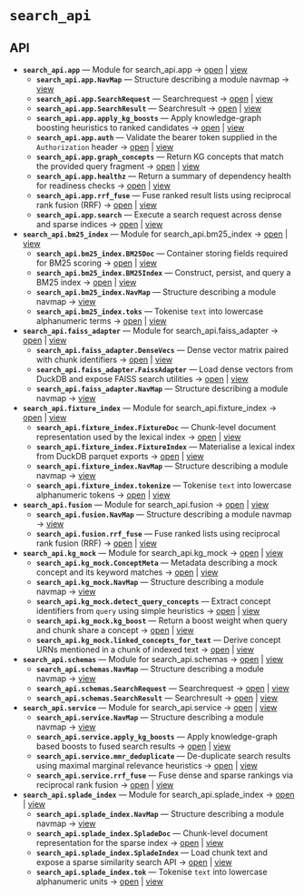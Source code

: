 # `search_api`

<!-- START doctoc generated TOC please keep comment here to allow auto update -->
<!-- END doctoc generated TOC please keep comment here to allow auto update -->

## API
- **`search_api.app`** — Module for search_api.app → [open](./app.py:1:1) | [view](https://github.com/paul-heyse/kgfoundry/blob/88ccab0c57ccecf30fc5b8829a70ebdc05634b35/src/search_api/app.py#L1)
  - **`search_api.app.NavMap`** — Structure describing a module navmap → [view](https://github.com/paul-heyse/kgfoundry/blob/88ccab0c57ccecf30fc5b8829a70ebdc05634b35/src/kgfoundry_common/navmap_types.py#L38-L51)
  - **`search_api.app.SearchRequest`** — Searchrequest → [open](./schemas.py:34:1) | [view](https://github.com/paul-heyse/kgfoundry/blob/88ccab0c57ccecf30fc5b8829a70ebdc05634b35/src/search_api/schemas.py#L34-L40)
  - **`search_api.app.SearchResult`** — Searchresult → [open](./schemas.py:44:1) | [view](https://github.com/paul-heyse/kgfoundry/blob/88ccab0c57ccecf30fc5b8829a70ebdc05634b35/src/search_api/schemas.py#L44-L54)
  - **`search_api.app.apply_kg_boosts`** — Apply knowledge-graph boosting heuristics to ranked candidates → [open](./app.py:184:1) | [view](https://github.com/paul-heyse/kgfoundry/blob/88ccab0c57ccecf30fc5b8829a70ebdc05634b35/src/search_api/app.py#L184-L224)
  - **`search_api.app.auth`** — Validate the bearer token supplied in the ``Authorization`` header → [open](./app.py:122:1) | [view](https://github.com/paul-heyse/kgfoundry/blob/88ccab0c57ccecf30fc5b8829a70ebdc05634b35/src/search_api/app.py#L122-L141)
  - **`search_api.app.graph_concepts`** — Return KG concepts that match the provided query fragment → [open](./app.py:302:1) | [view](https://github.com/paul-heyse/kgfoundry/blob/88ccab0c57ccecf30fc5b8829a70ebdc05634b35/src/search_api/app.py#L302-L325)
  - **`search_api.app.healthz`** — Return a summary of dependency health for readiness checks → [open](./app.py:145:1) | [view](https://github.com/paul-heyse/kgfoundry/blob/88ccab0c57ccecf30fc5b8829a70ebdc05634b35/src/search_api/app.py#L145-L157)
  - **`search_api.app.rrf_fuse`** — Fuse ranked result lists using reciprocal rank fusion (RRF) → [open](./app.py:161:1) | [view](https://github.com/paul-heyse/kgfoundry/blob/88ccab0c57ccecf30fc5b8829a70ebdc05634b35/src/search_api/app.py#L161-L180)
  - **`search_api.app.search`** — Execute a search request across dense and sparse indices → [open](./app.py:228:1) | [view](https://github.com/paul-heyse/kgfoundry/blob/88ccab0c57ccecf30fc5b8829a70ebdc05634b35/src/search_api/app.py#L228-L298)
- **`search_api.bm25_index`** — Module for search_api.bm25_index → [open](./bm25_index.py:1:1) | [view](https://github.com/paul-heyse/kgfoundry/blob/88ccab0c57ccecf30fc5b8829a70ebdc05634b35/src/search_api/bm25_index.py#L1)
  - **`search_api.bm25_index.BM25Doc`** — Container storing fields required for BM25 scoring → [open](./bm25_index.py:49:1) | [view](https://github.com/paul-heyse/kgfoundry/blob/88ccab0c57ccecf30fc5b8829a70ebdc05634b35/src/search_api/bm25_index.py#L49-L58)
  - **`search_api.bm25_index.BM25Index`** — Construct, persist, and query a BM25 index → [open](./bm25_index.py:62:1) | [view](https://github.com/paul-heyse/kgfoundry/blob/88ccab0c57ccecf30fc5b8829a70ebdc05634b35/src/search_api/bm25_index.py#L62-L185)
  - **`search_api.bm25_index.NavMap`** — Structure describing a module navmap → [view](https://github.com/paul-heyse/kgfoundry/blob/88ccab0c57ccecf30fc5b8829a70ebdc05634b35/src/kgfoundry_common/navmap_types.py#L38-L51)
  - **`search_api.bm25_index.toks`** — Tokenise ``text`` into lowercase alphanumeric terms → [open](./bm25_index.py:43:1) | [view](https://github.com/paul-heyse/kgfoundry/blob/88ccab0c57ccecf30fc5b8829a70ebdc05634b35/src/search_api/bm25_index.py#L43-L45)
- **`search_api.faiss_adapter`** — Module for search_api.faiss_adapter → [open](./faiss_adapter.py:1:1) | [view](https://github.com/paul-heyse/kgfoundry/blob/88ccab0c57ccecf30fc5b8829a70ebdc05634b35/src/search_api/faiss_adapter.py#L1)
  - **`search_api.faiss_adapter.DenseVecs`** — Dense vector matrix paired with chunk identifiers → [open](./faiss_adapter.py:56:1) | [view](https://github.com/paul-heyse/kgfoundry/blob/88ccab0c57ccecf30fc5b8829a70ebdc05634b35/src/search_api/faiss_adapter.py#L56-L61)
  - **`search_api.faiss_adapter.FaissAdapter`** — Load dense vectors from DuckDB and expose FAISS search utilities → [open](./faiss_adapter.py:65:1) | [view](https://github.com/paul-heyse/kgfoundry/blob/88ccab0c57ccecf30fc5b8829a70ebdc05634b35/src/search_api/faiss_adapter.py#L65-L181)
  - **`search_api.faiss_adapter.NavMap`** — Structure describing a module navmap → [view](https://github.com/paul-heyse/kgfoundry/blob/88ccab0c57ccecf30fc5b8829a70ebdc05634b35/src/kgfoundry_common/navmap_types.py#L38-L51)
- **`search_api.fixture_index`** — Module for search_api.fixture_index → [open](./fixture_index.py:1:1) | [view](https://github.com/paul-heyse/kgfoundry/blob/88ccab0c57ccecf30fc5b8829a70ebdc05634b35/src/search_api/fixture_index.py#L1)
  - **`search_api.fixture_index.FixtureDoc`** — Chunk-level document representation used by the lexical index → [open](./fixture_index.py:47:1) | [view](https://github.com/paul-heyse/kgfoundry/blob/88ccab0c57ccecf30fc5b8829a70ebdc05634b35/src/search_api/fixture_index.py#L47-L55)
  - **`search_api.fixture_index.FixtureIndex`** — Materialise a lexical index from DuckDB parquet exports → [open](./fixture_index.py:59:1) | [view](https://github.com/paul-heyse/kgfoundry/blob/88ccab0c57ccecf30fc5b8829a70ebdc05634b35/src/search_api/fixture_index.py#L59-L147)
  - **`search_api.fixture_index.NavMap`** — Structure describing a module navmap → [view](https://github.com/paul-heyse/kgfoundry/blob/88ccab0c57ccecf30fc5b8829a70ebdc05634b35/src/kgfoundry_common/navmap_types.py#L38-L51)
  - **`search_api.fixture_index.tokenize`** — Tokenise ``text`` into lowercase alphanumeric tokens → [open](./fixture_index.py:41:1) | [view](https://github.com/paul-heyse/kgfoundry/blob/88ccab0c57ccecf30fc5b8829a70ebdc05634b35/src/search_api/fixture_index.py#L41-L43)
- **`search_api.fusion`** — Module for search_api.fusion → [open](./fusion.py:1:1) | [view](https://github.com/paul-heyse/kgfoundry/blob/88ccab0c57ccecf30fc5b8829a70ebdc05634b35/src/search_api/fusion.py#L1)
  - **`search_api.fusion.NavMap`** — Structure describing a module navmap → [view](https://github.com/paul-heyse/kgfoundry/blob/88ccab0c57ccecf30fc5b8829a70ebdc05634b35/src/kgfoundry_common/navmap_types.py#L38-L51)
  - **`search_api.fusion.rrf_fuse`** — Fuse ranked lists using reciprocal rank fusion (RRF) → [open](./fusion.py:31:1) | [view](https://github.com/paul-heyse/kgfoundry/blob/88ccab0c57ccecf30fc5b8829a70ebdc05634b35/src/search_api/fusion.py#L31-L37)
- **`search_api.kg_mock`** — Module for search_api.kg_mock → [open](./kg_mock.py:1:1) | [view](https://github.com/paul-heyse/kgfoundry/blob/88ccab0c57ccecf30fc5b8829a70ebdc05634b35/src/search_api/kg_mock.py#L1)
  - **`search_api.kg_mock.ConceptMeta`** — Metadata describing a mock concept and its keyword matches → [open](./kg_mock.py:33:1) | [view](https://github.com/paul-heyse/kgfoundry/blob/88ccab0c57ccecf30fc5b8829a70ebdc05634b35/src/search_api/kg_mock.py#L33-L37)
  - **`search_api.kg_mock.NavMap`** — Structure describing a module navmap → [view](https://github.com/paul-heyse/kgfoundry/blob/88ccab0c57ccecf30fc5b8829a70ebdc05634b35/src/kgfoundry_common/navmap_types.py#L38-L51)
  - **`search_api.kg_mock.detect_query_concepts`** — Extract concept identifiers from ``query`` using simple heuristics → [open](./kg_mock.py:53:1) | [view](https://github.com/paul-heyse/kgfoundry/blob/88ccab0c57ccecf30fc5b8829a70ebdc05634b35/src/search_api/kg_mock.py#L53-L60)
  - **`search_api.kg_mock.kg_boost`** — Return a boost weight when query and chunk share a concept → [open](./kg_mock.py:75:1) | [view](https://github.com/paul-heyse/kgfoundry/blob/88ccab0c57ccecf30fc5b8829a70ebdc05634b35/src/search_api/kg_mock.py#L75-L83)
  - **`search_api.kg_mock.linked_concepts_for_text`** — Derive concept URNs mentioned in a chunk of indexed text → [open](./kg_mock.py:64:1) | [view](https://github.com/paul-heyse/kgfoundry/blob/88ccab0c57ccecf30fc5b8829a70ebdc05634b35/src/search_api/kg_mock.py#L64-L71)
- **`search_api.schemas`** — Module for search_api.schemas → [open](./schemas.py:1:1) | [view](https://github.com/paul-heyse/kgfoundry/blob/88ccab0c57ccecf30fc5b8829a70ebdc05634b35/src/search_api/schemas.py#L1)
  - **`search_api.schemas.NavMap`** — Structure describing a module navmap → [view](https://github.com/paul-heyse/kgfoundry/blob/88ccab0c57ccecf30fc5b8829a70ebdc05634b35/src/kgfoundry_common/navmap_types.py#L38-L51)
  - **`search_api.schemas.SearchRequest`** — Searchrequest → [open](./schemas.py:34:1) | [view](https://github.com/paul-heyse/kgfoundry/blob/88ccab0c57ccecf30fc5b8829a70ebdc05634b35/src/search_api/schemas.py#L34-L40)
  - **`search_api.schemas.SearchResult`** — Searchresult → [open](./schemas.py:44:1) | [view](https://github.com/paul-heyse/kgfoundry/blob/88ccab0c57ccecf30fc5b8829a70ebdc05634b35/src/search_api/schemas.py#L44-L54)
- **`search_api.service`** — Module for search_api.service → [open](./service.py:1:1) | [view](https://github.com/paul-heyse/kgfoundry/blob/88ccab0c57ccecf30fc5b8829a70ebdc05634b35/src/search_api/service.py#L1)
  - **`search_api.service.NavMap`** — Structure describing a module navmap → [view](https://github.com/paul-heyse/kgfoundry/blob/88ccab0c57ccecf30fc5b8829a70ebdc05634b35/src/kgfoundry_common/navmap_types.py#L38-L51)
  - **`search_api.service.apply_kg_boosts`** — Apply knowledge-graph based boosts to fused search results → [open](./service.py:68:1) | [view](https://github.com/paul-heyse/kgfoundry/blob/88ccab0c57ccecf30fc5b8829a70ebdc05634b35/src/search_api/service.py#L68-L71)
  - **`search_api.service.mmr_deduplicate`** — De-duplicate search results using maximal marginal relevance heuristics → [open](./service.py:75:1) | [view](https://github.com/paul-heyse/kgfoundry/blob/88ccab0c57ccecf30fc5b8829a70ebdc05634b35/src/search_api/service.py#L75-L80)
  - **`search_api.service.rrf_fuse`** — Fuse dense and sparse rankings via reciprocal rank fusion → [open](./service.py:59:1) | [view](https://github.com/paul-heyse/kgfoundry/blob/88ccab0c57ccecf30fc5b8829a70ebdc05634b35/src/search_api/service.py#L59-L64)
- **`search_api.splade_index`** — Module for search_api.splade_index → [open](./splade_index.py:1:1) | [view](https://github.com/paul-heyse/kgfoundry/blob/88ccab0c57ccecf30fc5b8829a70ebdc05634b35/src/search_api/splade_index.py#L1)
  - **`search_api.splade_index.NavMap`** — Structure describing a module navmap → [view](https://github.com/paul-heyse/kgfoundry/blob/88ccab0c57ccecf30fc5b8829a70ebdc05634b35/src/kgfoundry_common/navmap_types.py#L38-L51)
  - **`search_api.splade_index.SpladeDoc`** — Chunk-level document representation for the sparse index → [open](./splade_index.py:46:1) | [view](https://github.com/paul-heyse/kgfoundry/blob/88ccab0c57ccecf30fc5b8829a70ebdc05634b35/src/search_api/splade_index.py#L46-L53)
  - **`search_api.splade_index.SpladeIndex`** — Load chunk text and expose a sparse similarity search API → [open](./splade_index.py:57:1) | [view](https://github.com/paul-heyse/kgfoundry/blob/88ccab0c57ccecf30fc5b8829a70ebdc05634b35/src/search_api/splade_index.py#L57-L129)
  - **`search_api.splade_index.tok`** — Tokenise ``text`` into lowercase alphanumeric units → [open](./splade_index.py:40:1) | [view](https://github.com/paul-heyse/kgfoundry/blob/88ccab0c57ccecf30fc5b8829a70ebdc05634b35/src/search_api/splade_index.py#L40-L42)
